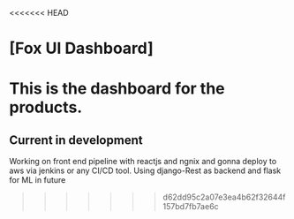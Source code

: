 <<<<<<< HEAD
# [Fox UI Dashboard]

This is the dashboard for the products. 
=======
## Current in development
Working on front end pipeline with reactjs and ngnix and gonna deploy to aws via jenkins or any CI/CD tool.
Using django-Rest as backend and flask for ML in future
>>>>>>> d62dd95c2a07e3ea4b62f32644f157bd7fb7ae6c
